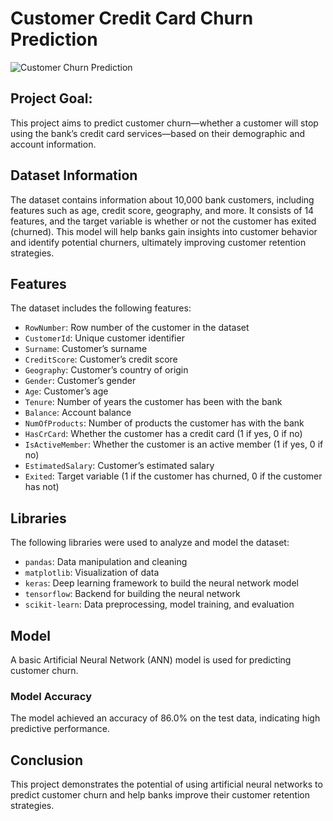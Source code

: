 # Customer Credit Card Churn Prediction

![Customer Churn Prediction](https://camo.githubusercontent.com/d1346722bf2d371d306e2a5e00511a7c67d37326ea155974b36a8f18669b8a2e/68747470733a2f2f696d616765732e756e73706c6173682e636f6d2f70686f746f2d313539393035303735313739352d3663646161666263323331393f697869643d4d5877784d6a4133664442384d48787761473930627931775957646c6648783866475675664442386648772533442669786c69623d72622d312e322e31266175746f3d666f726d6174266669743d63726f7026773d3131303026713d3830)

## Project Goal: 
This project aims to predict customer churn—whether a customer will stop using the bank’s credit card services—based on their demographic and account information.

## Dataset Information

The dataset contains information about 10,000 bank customers, including features such as age, credit score, geography, and more. It consists of 14 features, and the target variable is whether or not the customer has exited (churned). This model will help banks gain insights into customer behavior and identify potential churners, ultimately improving customer retention strategies.

## Features

The dataset includes the following features:
- `RowNumber`: Row number of the customer in the dataset
- `CustomerId`: Unique customer identifier
- `Surname`: Customer’s surname
- `CreditScore`: Customer’s credit score
- `Geography`: Customer’s country of origin
- `Gender`: Customer’s gender
- `Age`: Customer’s age
- `Tenure`: Number of years the customer has been with the bank
- `Balance`: Account balance
- `NumOfProducts`: Number of products the customer has with the bank
- `HasCrCard`: Whether the customer has a credit card (1 if yes, 0 if no)
- `IsActiveMember`: Whether the customer is an active member (1 if yes, 0 if no)
- `EstimatedSalary`: Customer’s estimated salary
- `Exited`: Target variable (1 if the customer has churned, 0 if the customer has not)

## Libraries

The following libraries were used to analyze and model the dataset:
- `pandas`: Data manipulation and cleaning
- `matplotlib`: Visualization of data
- `keras`: Deep learning framework to build the neural network model
- `tensorflow`: Backend for building the neural network
- `scikit-learn`: Data preprocessing, model training, and evaluation

## Model

A basic Artificial Neural Network (ANN) model is used for predicting customer churn.

### Model Accuracy
The model achieved an accuracy of 86.0% on the test data, indicating high predictive performance.

## Conclusion

This project demonstrates the potential of using artificial neural networks to predict customer churn and help banks improve their customer retention strategies.
